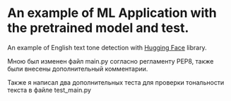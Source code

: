 # An example of ML Application with the pretrained model and test.

An example of English text tone detection with [Hugging Face](https://huggingface.co/) library.


Мною был изменен файл main.py согласно регламенту PEP8, также были внесены дополнительный комментарии.

Также я написал два дополнительных теста для проверки тональности текста в файле test_main.py

